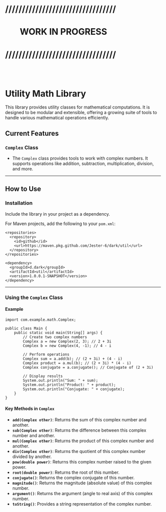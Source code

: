 # /////////////////////////////////
# <ul>WORK IN PROGRESS</ul>
# /////////////////////////////////

<br><br>

# Utility Math Library

This library provides utility classes for mathematical computations. It is designed to be modular and extensible, offering a growing suite of tools to handle various mathematical operations efficiently.

## Current Features

### `Complex` Class

- The `Complex` class provides tools to work with complex numbers. It supports operations like addition, 	   subtraction, multiplication, division, and more.

----------

## How to Use

### Installation

Include the library in your project as a dependency.

For Maven projects, add the following to your `pom.xml`:

```
<repositories>
  <repository>
    <id>github</id>
    <url>https://maven.pkg.github.com/Jester-6/dark/util</url>
  </repository>
</repositories>

<dependency>
  <groupId>d.dark</groupId>
  <artifactId>util</artifactId>
  <version>1.0.0.1-SNAPSHOT</version>
</dependency>
```

----------

### Using the `Complex` Class

#### Example
```
import com.example.math.Complex;

public class Main {
    public static void main(String[] args) {
        // Create two complex numbers
        Complex a = new Complex(2, 3); // 2 + 3i
        Complex b = new Complex(4, -1); // 4 - i

        // Perform operations
        Complex sum = a.add(b); // (2 + 3i) + (4 - i)
        Complex product = a.mul(b); // (2 + 3i) * (4 - i)
        Complex conjugate = a.conjugate(); // Conjugate of (2 + 3i)

        // Display results
        System.out.println("Sum: " + sum);
        System.out.println("Product: " + product);
        System.out.println("Conjugate: " + conjugate);
    }
}
```

#### Key Methods in `Complex`

-   **`add(Complex other)`**: Returns the sum of this complex number and another.
-   **`sub(Complex other)`**: Returns the difference between this complex number and another.
-   **`mul(Complex other)`**: Returns the product of this complex number and another.
-   **`div(Complex other)`**: Returns the quotient of this complex number divided by another.
-   **`pow(double power)`**: Returns this complex number raised to the given power.
-   **`root(double power)`**: Returns the root of this number.
-   **`conjugate()`**: Returns the complex conjugate of this number.
-   **`magnitude()`**: Returns the magnitude (absolute value) of this complex number.
-   **`argument()`**: Returns the argument (angle to real axis) of this complex number.
-   **`toString()`**: Provides a string representation of the complex number.
